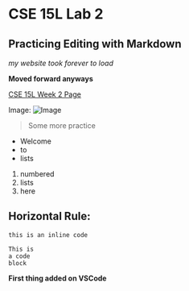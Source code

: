 # CSE 15L Lab 2
## Practicing Editing with Markdown

*my website took forever to load*

**Moved forward anyways**

[CSE 15L Week 2 Page](https://ucsd-cse15l-w22.github.io/week/week2/#notes-from-class)


Image: 
![Image](https://library.ucsd.edu/news-events/wp-content/uploads/2020/08/Library-Blog-Post-Feature-1920x1080-50th-1.jpg)

> Some more practice

* Welcome
* to
* lists

1. numbered
2. lists
3. here

Horizontal Rule:
---

`this is an inline code`

```
This is
a code
block
```

**First thing added on VSCode**